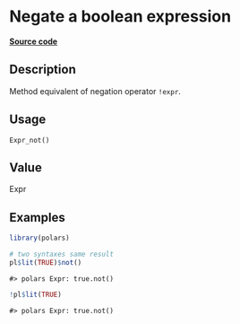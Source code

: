 

# Negate a boolean expression

[**Source code**](https://github.com/pola-rs/r-polars/tree/741f9cd2614b3302a4d033bcae447425e1b91191/R/after-wrappers.R#L20)

## Description

Method equivalent of negation operator <code>!expr</code>.

## Usage

<pre><code class='language-R'>Expr_not()
</code></pre>

## Value

Expr

## Examples

``` r
library(polars)

# two syntaxes same result
pl$lit(TRUE)$not()
```

    #> polars Expr: true.not()

``` r
!pl$lit(TRUE)
```

    #> polars Expr: true.not()
